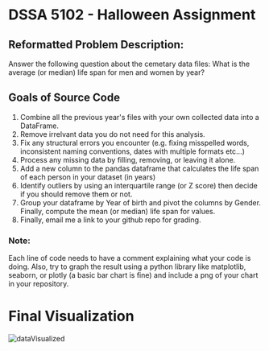 # DSSA 5102 - Halloween Assignment

## Reformatted Problem Description:
Answer the following question about the cemetary data files:
What is the average (or median) life span for men and women by year?

## Goals of Source Code
1. Combine all the previous year's files with your own collected data into a DataFrame.
2. Remove irrelvant data you do not need for this analysis.
3. Fix any structural errors you encounter (e.g. fixing misspelled words, inconsistent naming conventions, dates with multiple formats etc...)
4. Process any missing data by filling, removing, or leaving it alone. 
5. Add a new column to the pandas dataframe that calculates the life span of each person in your dataset (in years)
6. Identify outliers by using an interquartile range (or Z score) then decide if you should remove them or not.
7. Group your dataframe by Year of birth and pivot the columns by Gender. Finally, compute the mean (or median) life span for values.
8. Finally, email me a link to your github repo for grading.

### Note:
Each line of code needs to have a comment explaining what your code is doing.
Also, try to graph the result using a python library like matplotlib, seaborn, or plotly (a basic bar chart is fine) and include a png of your chart in your repository.


# Final Visualization
![dataVisualized](https://user-images.githubusercontent.com/113140416/199634213-96d9f98f-fc84-4355-b8a1-500335921a36.png)
